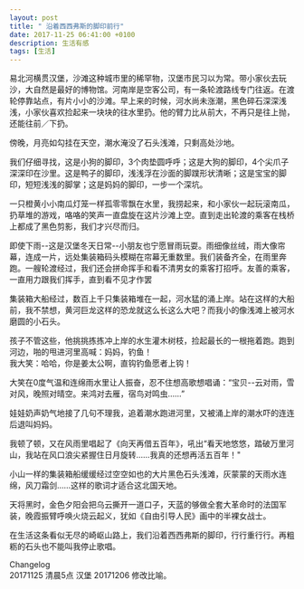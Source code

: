 ```yaml
---
layout: post
title: " 沿着西西弗斯的脚印前行"
date: 2017-11-25 06:41:00 +0100
description: 生活有感
tags: [生活]
---
```


易北河横贯汉堡，沙滩这种城市里的稀罕物，汉堡市民习以为常。带小家伙去玩沙，大自然是最好的博物馆。河南岸是空客公司，有一条轮渡路线专门往返。在渡轮停靠站点，有片小小的沙滩。早上来的时候，河水尚未涨潮，黑色碎石深深浅浅，小家伙喜欢捡起来一块块的往水里扔。他的臂力比从前大，不再只是往上抛，还能往前／下扔。         
         
傍晚，月亮如勾挂在天空，潮水淹没了石头浅滩，只剩高处沙地。   

我们仔细寻找，这是小狗的脚印，3个肉垫圆呼呼；这是大狗的脚印，4个尖爪子深深印在沙里。这是鸭子的脚印，浅浅浮在沙面的脚蹼形状清晰；这是宝宝的脚印，短短浅浅的脚掌；这是妈妈的脚印，一步一个深坑。    

一只橙黄小小南瓜灯笼一样孤零零飘在水里，我捞起来，和小家伙一起玩滚南瓜，扔草堆的游戏，咯咯的笑声一直盘旋在这片沙滩上空。直到走出轮渡的乘客在栈桥上都成了黑色剪影，我们才兴尽而归。    

即使下雨--这是汉堡冬天日常--小朋友也宁愿冒雨玩耍。雨细像丝绒，雨大像帘幕，连成一片，远处集装箱码头模糊在帘幕无重数里。我们装备齐全，在雨里奔跑。一艘轮渡经过，我们还会拼命挥手和看不清男女的乘客打招呼。友善的乘客，一直用力跟我们挥手，直到看不见才作罢    

集装箱大船经过，数百上千只集装箱堆在一起，河水猛的涌上岸。站在这样的大船前，我不禁想，黄河巨龙这样的恐龙就这么长这么大吧？而我小的像浅滩上被河水磨圆的小石头。     

孩子不管这些，他挑挑拣拣冲上岸的水生灌木树枝，捡起最长的一根拖着跑。跑到河边，啪的甩进河里高喊：妈妈，钓鱼！    
我大笑：哈哈，你是姜太公啊，直钩钓鱼愿者上钩！    

大笑在0度气温和连绵雨水里让人振奋，忍不住想高歌想唱诵：“宝贝--云对雨，雪对风，晚照对晴空。来鸿对去雁，宿鸟对鸣虫……”    

娃娃奶声奶气地接了几句不理我，追着潮水跑进河里，又被涌上岸的潮水吓的连连后退叫妈妈。    

我顿了顿，又在风雨里唱起了《向天再借五百年》，吼出“看天地悠悠，踏破万里河山，我站在风口浪尖紧握住日月旋转……我真的还想再活五百年！"    

小山一样的集装箱船缓缓经过空空如也的大片黑色石头浅滩，灰蒙蒙的天雨水连绵，风刀霜剑……这样的歌词才适合这北国天地。     

天将黑时，金色夕阳会把乌云撕开一道口子，天蓝的够做全套大革命时的法国军装，晚霞振臂呼唤火烧云起义，犹如《自由引导人民》画中的半裸女战士。

在生活这条看似无尽的崎岖山路上，我们沿着西西弗斯的脚印，行行重行行。再粗粝的石头也不能叫我停止歌唱。    

Changelog      
20171125 清晨5点 汉堡
20171206 修改比喻。

